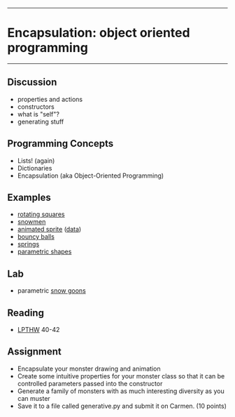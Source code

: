 --------------------------------
# Encapsulation: object oriented programming
--------------------------------

## Discussion
- properties and actions
- constructors
- what is "self"?
- generating stuff

## Programming Concepts
- Lists! (again)
- Dictionaries
- Encapsulation (aka Object-Oriented Programming)

## Examples
- [rotating squares][]
- [snowmen][]
- [animated sprite][] ([data](pcad.py?page=08-oop/animatedSpriteClass/data.zip))
- [bouncy balls][]
- [springs][]
- [parametric shapes][]

## Lab
- parametric [snow goons](http://images3.wikia.nocookie.net/__cb20060317210361/candh/images/3/35/Attack_of_the_Deranged_Mutant_Killer_Monster_Snow_Goons.jpg)

## Reading
- [LPTHW](http://learnpythonthehardway.org/book/) 40-42 

## Assignment
- Encapsulate your monster drawing and animation 
- Create some intuitive properties for your monster class so that it can be controlled parameters passed into the constructor
- Generate a family of monsters with as much interesting diversity as you can muster
- Save it to a file called generative.py and submit it on Carmen. (10 points)

[snowmen]: pcad.py?page=08-oop/snowmen.py
[rotating squares]: pcad.py?page=08-oop/squares.py 
[animated sprite]: pcad.py?page=08-oop/animatedSpriteClass/animatedSpriteClass.py
[bouncy balls]: pcad.py?page=08-oop/balls.py
[springs]: pcad.py?page=08-oop/springs.py
[parametric shapes]: pcad.py?page=08-oop/paramShapes.py
[snow goons]: pcad.py?page=08-oop/snowGoons.py
